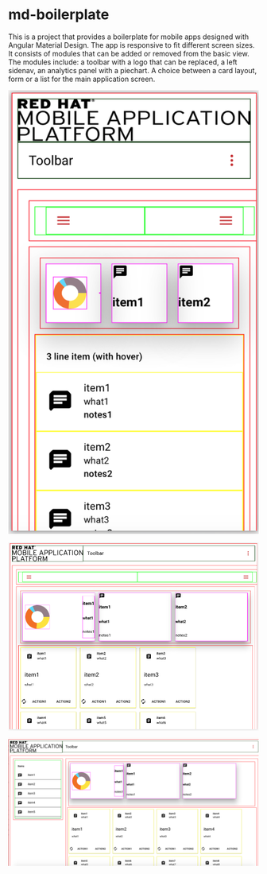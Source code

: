 # md-boilerplate

This is a project that provides a boilerplate for mobile
apps designed with Angular Material Design. The app is responsive to fit different screen sizes.
It consists of modules that can be added or removed from the basic view. The modules include: a toolbar with a
logo that can be replaced, a left sidenav, an analytics panel with a piechart. A choice between a card layout, form
or a list for the main application screen.

![alt text](./img/rhmap-am-boilerplate-iphone6s.png "iPhone6s")

![alt text](./img/rhmap-am-boilerplate-ipad.png "iPad")

![alt text](./img/rhmap-am-boilerplate-fullscreen.png "Browser")
